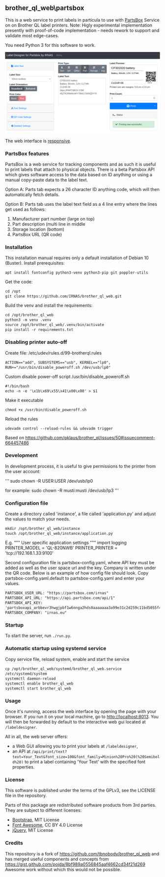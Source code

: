 ## brother\_ql\_web\partsbox

This is a web service to print labels in particula to use with [PartsBox](http://partsbox.com) Service on on Brother QL label printers. Note: Higly experimental implementation presently with proof-of-code implementation - needs rework to support and validate most edge-cases.

You need Python 3 for this software to work.

![Screenshot](./screenshots/Label-Designer_Desktop.png)

The web interface is [responsive](https://en.wikipedia.org/wiki/Responsive_web_design).

### PartsBox features
PartsBox is a web service for tracking components and as such it is useful to print labels that attach to physical objects. There is a beta Partsbox API which gives software access to the data based on ID anything or using a manual copy-paste data to the label text.

Option A: Parts tab expects a 26 character ID anything code, which will then automatically fetch details.

Option B: Parts tab uses the label text field as a 4 line entry where the lines get used as follows:
1. Manufacturer part number (large on top)
1. Part description (multi line in middle
1. Storage location (bottom)
1. PartsBox URL (QR code)

### Installation

This installation manual requires only a default installation of Debian 10 (Buster).
Install prerequisites:

    apt install fontconfig python3-venv python3-pip git poppler-utils

Get the code:

    cd /opt
    git clone https://github.com/IRNAS/brother_ql_web.git

Build the venv and install the requirements:

    cd /opt/brother_ql_web
    python3 -m venv .venv
    source /opt/brother_ql_web/.venv/bin/activate
    pip install -r requirements.txt
    
### Disabling printer auto-off

Create file: /etc/udev/rules.d/99-brotherql.rules

    ACTION=="add", SUBSYSTEMS=="usb", KERNEL=="lp0", RUN+="/usr/bin/disable_poweroff.sh /dev/usb/lp0"

Custom disable power-off script /usr/bin/disable_poweroff.sh

    #!/bin/bash
    echo -n -e '\x1b\x69\x55\x41\x00\x00' > $1

Make it executable

    chmod +x /usr/bin/disable_poweroff.sh

Reload the rules

    udevadm control --reload-rules && udevadm trigger

Based on https://github.com/pklaus/brother_ql/issues/50#issuecomment-664457486

### Development
In development process, it is useful to give permissions to the printer from the user account:

'''
sudo chown -R USER:USER /dev/usb/lp0

for example:
sudo chown -R musti:musti /dev/usb/lp3 
'''

### Configuration file

Create a directory called 'instance', a file called 'application.py' and adjust the values to match your needs.

    mkdir /opt/brother_ql_web/instance
    touch /opt/brother_ql_web/instance/application.py

E.g.
    """
    User specific application settings
    """
    import logging
    PRINTER_MODEL = 'QL-820NWB'
    PRINTER_PRINTER = 'tcp://192.168.1.33:9100'

Second configuration file is partsbox-config.yaml, where API key must be added as well as the user space url and the key. Company is written under the QR code. Below is an example of how config file should look. Copy partsbox-config.yaml.default to partsbox-config.yaml and enter your values.

    PARTSBOX_USER_URL: "https://partsbox.com/irnas"
    PARTSBOX_API_URL: "https://api.partsbox.com/api/1"
    PARTSBOX_API_KEY: 'partsboxapi_arbbevr3hwgjpbf1w6nnga2hds0aaaaaaa3a99e31c2d259c11bd5055f4aaaaaa'
    PARTSBOX_COMPANY: "irnas.eu"

### Startup

To start the server, run `./run.py`.

### Automatic startup using systemd service

Copy service file, reload system, enable and start the service

    cp /opt/brother_ql_web/systemd/brother_ql_web.service /etc/systemd/system
    systemctl daemon-reload
    systemctl enable brother_ql_web
    systemctl start brother_ql_web

### Usage

Once it's running, access the web interface by opening the page with your browser.
If you run it on your local machine, go to <http://localhost:8013>.
You will then be forwarded by default to the interactive web gui located at `/labeldesigner`.

All in all, the web server offers:

* a Web GUI allowing you to print your labels at `/labeldesigner`,
* an API at `/api/print/text?text=Your_Text&font_size=100&font_family=Minion%20Pro%20(%20Semibold%20)`
  to print a label containing 'Your Text' with the specified font properties.

### License

This software is published under the terms of the GPLv3, see the LICENSE file in the repository.

Parts of this package are redistributed software products from 3rd parties. They are subject to different licenses:

* [Bootstrap](https://github.com/twbs/bootstrap), MIT License
* [Font Awesome](https://github.com/FortAwesome/Font-Awesome), CC BY 4.0 License
* [jQuery](https://github.com/jquery/jquery), MIT License

### Credits
This repository is a fork of https://github.com/tbnobody/brother_ql_web and has merged useful components and concepts from https://gist.github.com/pojda/8bf989a0556845aaf4662cd34f21d269  Awesome work without which this would not be possible.
